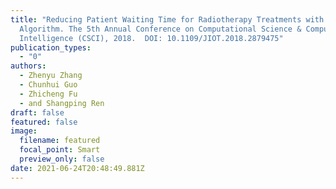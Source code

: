 ```yaml
---
title: "Reducing Patient Waiting Time for Radiotherapy Treatments with a Genetic
  Algorithm. The 5th Annual Conference on Computational Science & Computational
  Intelligence (CSCI), 2018.  DOI: 10.1109/JIOT.2018.2879475"
publication_types:
  - "0"
authors:
  - Zhenyu Zhang
  - Chunhui Guo
  - Zhicheng Fu
  - and Shangping Ren
draft: false
featured: false
image:
  filename: featured
  focal_point: Smart
  preview_only: false
date: 2021-06-24T20:48:49.881Z
---
```

